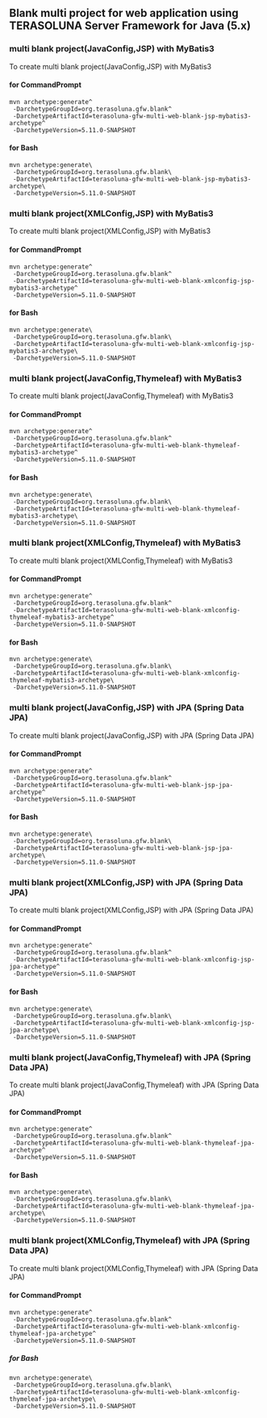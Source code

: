 ## Blank multi project for web application using TERASOLUNA Server Framework for Java (5.x)

### multi blank project(JavaConfig,JSP) with MyBatis3

To create multi blank project(JavaConfig,JSP) with MyBatis3

#### for CommandPrompt

```console
mvn archetype:generate^
 -DarchetypeGroupId=org.terasoluna.gfw.blank^
 -DarchetypeArtifactId=terasoluna-gfw-multi-web-blank-jsp-mybatis3-archetype^
 -DarchetypeVersion=5.11.0-SNAPSHOT
```

#### for Bash

```console
mvn archetype:generate\
 -DarchetypeGroupId=org.terasoluna.gfw.blank\
 -DarchetypeArtifactId=terasoluna-gfw-multi-web-blank-jsp-mybatis3-archetype\
 -DarchetypeVersion=5.11.0-SNAPSHOT
```

### multi blank project(XMLConfig,JSP) with MyBatis3

To create multi blank project(XMLConfig,JSP) with MyBatis3

#### for CommandPrompt

```console
mvn archetype:generate^
 -DarchetypeGroupId=org.terasoluna.gfw.blank^
 -DarchetypeArtifactId=terasoluna-gfw-multi-web-blank-xmlconfig-jsp-mybatis3-archetype^
 -DarchetypeVersion=5.11.0-SNAPSHOT
```

#### for Bash

```console
mvn archetype:generate\
 -DarchetypeGroupId=org.terasoluna.gfw.blank\
 -DarchetypeArtifactId=terasoluna-gfw-multi-web-blank-xmlconfig-jsp-mybatis3-archetype\
 -DarchetypeVersion=5.11.0-SNAPSHOT
```

### multi blank project(JavaConfig,Thymeleaf) with MyBatis3

To create multi blank project(JavaConfig,Thymeleaf) with MyBatis3

#### for CommandPrompt

```console
mvn archetype:generate^
 -DarchetypeGroupId=org.terasoluna.gfw.blank^
 -DarchetypeArtifactId=terasoluna-gfw-multi-web-blank-thymeleaf-mybatis3-archetype^
 -DarchetypeVersion=5.11.0-SNAPSHOT
```

#### for Bash

```console
mvn archetype:generate\
 -DarchetypeGroupId=org.terasoluna.gfw.blank\
 -DarchetypeArtifactId=terasoluna-gfw-multi-web-blank-thymeleaf-mybatis3-archetype\
 -DarchetypeVersion=5.11.0-SNAPSHOT
```

### multi blank project(XMLConfig,Thymeleaf) with MyBatis3

To create multi blank project(XMLConfig,Thymeleaf) with MyBatis3

#### for CommandPrompt

```console
mvn archetype:generate^
 -DarchetypeGroupId=org.terasoluna.gfw.blank^
 -DarchetypeArtifactId=terasoluna-gfw-multi-web-blank-xmlconfig-thymeleaf-mybatis3-archetype^
 -DarchetypeVersion=5.11.0-SNAPSHOT
```

#### for Bash

```console
mvn archetype:generate\
 -DarchetypeGroupId=org.terasoluna.gfw.blank\
 -DarchetypeArtifactId=terasoluna-gfw-multi-web-blank-xmlconfig-thymeleaf-mybatis3-archetype\
 -DarchetypeVersion=5.11.0-SNAPSHOT
```

### multi blank project(JavaConfig,JSP) with JPA (Spring Data JPA)

To create multi blank project(JavaConfig,JSP) with JPA (Spring Data JPA)

#### for CommandPrompt

```console
mvn archetype:generate^
 -DarchetypeGroupId=org.terasoluna.gfw.blank^
 -DarchetypeArtifactId=terasoluna-gfw-multi-web-blank-jsp-jpa-archetype^
 -DarchetypeVersion=5.11.0-SNAPSHOT
```

#### for Bash

```console
mvn archetype:generate\
 -DarchetypeGroupId=org.terasoluna.gfw.blank\
 -DarchetypeArtifactId=terasoluna-gfw-multi-web-blank-jsp-jpa-archetype\
 -DarchetypeVersion=5.11.0-SNAPSHOT
```

### multi blank project(XMLConfig,JSP) with JPA (Spring Data JPA)

To create multi blank project(XMLConfig,JSP) with JPA (Spring Data JPA)

#### for CommandPrompt

```console
mvn archetype:generate^
 -DarchetypeGroupId=org.terasoluna.gfw.blank^
 -DarchetypeArtifactId=terasoluna-gfw-multi-web-blank-xmlconfig-jsp-jpa-archetype^
 -DarchetypeVersion=5.11.0-SNAPSHOT
```

#### for Bash

```console
mvn archetype:generate\
 -DarchetypeGroupId=org.terasoluna.gfw.blank\
 -DarchetypeArtifactId=terasoluna-gfw-multi-web-blank-xmlconfig-jsp-jpa-archetype\
 -DarchetypeVersion=5.11.0-SNAPSHOT
```

### multi blank project(JavaConfig,Thymeleaf) with JPA (Spring Data JPA)

To create multi blank project(JavaConfig,Thymeleaf) with JPA (Spring Data JPA)

#### for CommandPrompt

```console
mvn archetype:generate^
 -DarchetypeGroupId=org.terasoluna.gfw.blank^
 -DarchetypeArtifactId=terasoluna-gfw-multi-web-blank-thymeleaf-jpa-archetype^
 -DarchetypeVersion=5.11.0-SNAPSHOT
```

#### for Bash

```console
mvn archetype:generate\
 -DarchetypeGroupId=org.terasoluna.gfw.blank\
 -DarchetypeArtifactId=terasoluna-gfw-multi-web-blank-thymeleaf-jpa-archetype\
 -DarchetypeVersion=5.11.0-SNAPSHOT
```

### multi blank project(XMLConfig,Thymeleaf) with JPA (Spring Data JPA)

To create multi blank project(XMLConfig,Thymeleaf) with JPA (Spring Data JPA)

#### for CommandPrompt

```console
mvn archetype:generate^
 -DarchetypeGroupId=org.terasoluna.gfw.blank^
 -DarchetypeArtifactId=terasoluna-gfw-multi-web-blank-xmlconfig-thymeleaf-jpa-archetype^
 -DarchetypeVersion=5.11.0-SNAPSHOT
```

##### for Bash

```console
mvn archetype:generate\
 -DarchetypeGroupId=org.terasoluna.gfw.blank\
 -DarchetypeArtifactId=terasoluna-gfw-multi-web-blank-xmlconfig-thymeleaf-jpa-archetype\
 -DarchetypeVersion=5.11.0-SNAPSHOT
```
